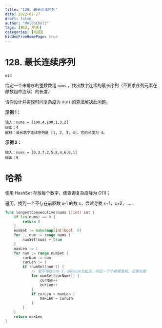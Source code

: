```yaml
---
title: "128. 最长连续序列"
date: 2022-07-27
draft: false
author: "MelonCholi"
tags: [算法, 哈希]
categories: [刷题]
hiddenFromHomePage: true
---
```


# 128. 最长连续序列

`mid`

给定一个未排序的整数数组 `nums` ，找出数字连续的最长序列（不要求序列元素在原数组中连续）的长度。

请你设计并实现时间复杂度为 `O(n)` 的算法解决此问题。

**示例 1：**

```
输入：nums = [100,4,200,1,3,2]
输出：4
解释：最长数字连续序列是 [1, 2, 3, 4]。它的长度为 4。
```

**示例 2：**

```
输入：nums = [0,3,7,2,5,8,4,6,0,1]
输出：9
```

# 哈希

使用 HashSet 存放每个数字，使查询复杂度降为 $O(1)$；

遍历，找到一个不存在前驱数 x-1 的数 x，尝试寻找 x+1，x+2，……

```go
func longestConsecutive(nums []int) int {
	if len(nums) == 0 {
		return 0
	}
	numSet := make(map[int]bool, 0)
	for _, num := range nums {
		numSet[num] = true
	}
	maxLen := 1
	for num := range numSet {
		curNum := num
		curLen := 1
		if !numSet[num-1] {
            // 若不存在num-1，则以num为起点，向后一个个递增查找，记录长度
			for numSet[curNum+1] {
				curNum++
				curLen++
			}
			if curLen > maxLen {
				maxLen = curLen
			}
		}
	}
	return maxLen
}
```

